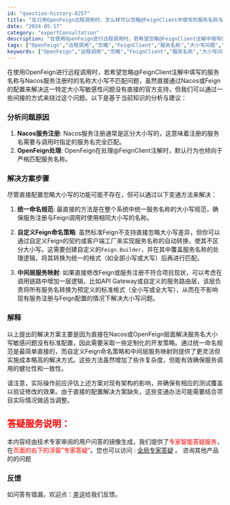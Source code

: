 ```yaml
---
id: "question-history-8257"
title: "在只用OpenFeign远程调用时，怎么样可以忽略@FeignClient中填写的服务名称与已经注册到nacos服务上的服务名称大小写问题 nacos-opensource"
date: "2024-05-17"
category: "expertConsultation"
description: "在使用OpenFeign进行远程调用时，若希望忽略@FeignClient注解中填写的服务名称与Nacos服务注册时的名称大小写不匹配问题，虽然直接通过Nacos或Feign的配置来解决这一特定大小写敏感性问题没有直接的官方支持，但我们可以通过一些间接的方式来绕过这个问题。以下是基于当前知识的分析与"
tags: ["OpenFeign","远程调用","忽略","FeignClient","服务名称","大小写问题","已注册","nacos服务"]
keywords: ["OpenFeign","远程调用","忽略","FeignClient","服务名称","大小写问题","已注册","nacos服务"]
---
```


在使用OpenFeign进行远程调用时，若希望忽略@FeignClient注解中填写的服务名称与Nacos服务注册时的名称大小写不匹配问题，虽然直接通过Nacos或Feign的配置来解决这一特定大小写敏感性问题没有直接的官方支持，但我们可以通过一些间接的方式来绕过这个问题。以下是基于当前知识的分析与建议：

### 分析问题原因

1. **Nacos服务注册**: Nacos服务注册通常是区分大小写的，这意味着注册的服务名需要与调用时指定的服务名完全匹配。
2. **OpenFeign处理**: OpenFeign在处理@FeignClient注解时，默认行为也倾向于严格匹配服务名称。

### 解决方案步骤

尽管直接配置忽略大小写的功能可能不存在，但可以通过以下变通方法来解决：

1. **统一命名规范**: 最直接的方法是在整个系统中统一服务名称的大小写规范，确保服务注册与Feign调用时使用相同大小写的名称。

2. **自定义Feign命名策略**: 虽然标准Feign不支持直接忽略大小写差异，但你可以通过自定义Feign的契约或客户端工厂来实现服务名称的自动转换，使其不区分大小写。这需要创建自定义的`Feign.Builder`，并在其中覆盖服务名称的处理逻辑，将其转换为统一的格式（如全部小写或大写）后再进行匹配。

3. **中间层服务映射**: 如果直接修改Feign或服务注册不符合项目现状，可以考虑在调用链路中增加一层逻辑，比如API Gateway或自定义的服务路由层，该层负责将所有服务名转换为预定义的标准格式（全小写或全大写），从而在不影响现有服务注册与Feign配置的情况下解决大小写问题。

### 解释

以上提出的解决方案主要是因为直接在Nacos或OpenFeign层面解决服务名大小写敏感问题没有标准配置，因此需要采取一些定制化的开发策略。通过统一命名规范是最简单直接的，而自定义Feign命名策略和中间层服务映射则提供了更灵活但实施成本略高的解决方式。这些方法虽然增加了些许复杂度，但能有效确保服务调用的健壮性和一致性。

请注意，实际操作前应评估上述方案对现有架构的影响，并确保有相应的测试覆盖以验证修改的效果。由于直接的配置解决方案缺失，这些变通办法可能需要结合项目实际情况做适当调整。
## <font color="#FF0000">答疑服务说明：</font> 

本内容经由技术专家审阅的用户问答的镜像生成，我们提供了<font color="#FF0000">专家智能答疑服务</font>，在<font color="#FF0000">页面的右下的浮窗”专家答疑“</font>。您也可以访问 : [全局专家答疑](https://opensource.alibaba.com/chatBot) 。 咨询其他产品的的问题

### 反馈
如问答有错漏，欢迎点：[差评](https://ai.nacos.io/user/feedbackByEnhancerGradePOJOID?enhancerGradePOJOId=13606)给我们反馈。
